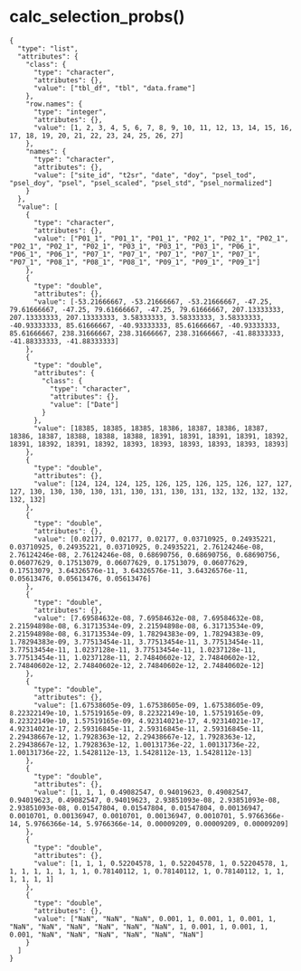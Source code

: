 # calc_selection_probs()

    {
      "type": "list",
      "attributes": {
        "class": {
          "type": "character",
          "attributes": {},
          "value": ["tbl_df", "tbl", "data.frame"]
        },
        "row.names": {
          "type": "integer",
          "attributes": {},
          "value": [1, 2, 3, 4, 5, 6, 7, 8, 9, 10, 11, 12, 13, 14, 15, 16, 17, 18, 19, 20, 21, 22, 23, 24, 25, 26, 27]
        },
        "names": {
          "type": "character",
          "attributes": {},
          "value": ["site_id", "t2sr", "date", "doy", "psel_tod", "psel_doy", "psel", "psel_scaled", "psel_std", "psel_normalized"]
        }
      },
      "value": [
        {
          "type": "character",
          "attributes": {},
          "value": ["P01_1", "P01_1", "P01_1", "P02_1", "P02_1", "P02_1", "P02_1", "P02_1", "P02_1", "P03_1", "P03_1", "P03_1", "P06_1", "P06_1", "P06_1", "P07_1", "P07_1", "P07_1", "P07_1", "P07_1", "P07_1", "P08_1", "P08_1", "P08_1", "P09_1", "P09_1", "P09_1"]
        },
        {
          "type": "double",
          "attributes": {},
          "value": [-53.21666667, -53.21666667, -53.21666667, -47.25, 79.61666667, -47.25, 79.61666667, -47.25, 79.61666667, 207.13333333, 207.13333333, 207.13333333, 3.58333333, 3.58333333, 3.58333333, -40.93333333, 85.61666667, -40.93333333, 85.61666667, -40.93333333, 85.61666667, 238.31666667, 238.31666667, 238.31666667, -41.88333333, -41.88333333, -41.88333333]
        },
        {
          "type": "double",
          "attributes": {
            "class": {
              "type": "character",
              "attributes": {},
              "value": ["Date"]
            }
          },
          "value": [18385, 18385, 18385, 18386, 18387, 18386, 18387, 18386, 18387, 18388, 18388, 18388, 18391, 18391, 18391, 18391, 18392, 18391, 18392, 18391, 18392, 18393, 18393, 18393, 18393, 18393, 18393]
        },
        {
          "type": "double",
          "attributes": {},
          "value": [124, 124, 124, 125, 126, 125, 126, 125, 126, 127, 127, 127, 130, 130, 130, 130, 131, 130, 131, 130, 131, 132, 132, 132, 132, 132, 132]
        },
        {
          "type": "double",
          "attributes": {},
          "value": [0.02177, 0.02177, 0.02177, 0.03710925, 0.24935221, 0.03710925, 0.24935221, 0.03710925, 0.24935221, 2.76124246e-08, 2.76124246e-08, 2.76124246e-08, 0.68690756, 0.68690756, 0.68690756, 0.06077629, 0.17513079, 0.06077629, 0.17513079, 0.06077629, 0.17513079, 3.64326576e-11, 3.64326576e-11, 3.64326576e-11, 0.05613476, 0.05613476, 0.05613476]
        },
        {
          "type": "double",
          "attributes": {},
          "value": [7.69584632e-08, 7.69584632e-08, 7.69584632e-08, 2.21594898e-08, 6.31713534e-09, 2.21594898e-08, 6.31713534e-09, 2.21594898e-08, 6.31713534e-09, 1.78294383e-09, 1.78294383e-09, 1.78294383e-09, 3.77513454e-11, 3.77513454e-11, 3.77513454e-11, 3.77513454e-11, 1.0237128e-11, 3.77513454e-11, 1.0237128e-11, 3.77513454e-11, 1.0237128e-11, 2.74840602e-12, 2.74840602e-12, 2.74840602e-12, 2.74840602e-12, 2.74840602e-12, 2.74840602e-12]
        },
        {
          "type": "double",
          "attributes": {},
          "value": [1.67538605e-09, 1.67538605e-09, 1.67538605e-09, 8.22322149e-10, 1.57519165e-09, 8.22322149e-10, 1.57519165e-09, 8.22322149e-10, 1.57519165e-09, 4.92314021e-17, 4.92314021e-17, 4.92314021e-17, 2.59316845e-11, 2.59316845e-11, 2.59316845e-11, 2.29438667e-12, 1.7928363e-12, 2.29438667e-12, 1.7928363e-12, 2.29438667e-12, 1.7928363e-12, 1.00131736e-22, 1.00131736e-22, 1.00131736e-22, 1.5428112e-13, 1.5428112e-13, 1.5428112e-13]
        },
        {
          "type": "double",
          "attributes": {},
          "value": [1, 1, 1, 0.49082547, 0.94019623, 0.49082547, 0.94019623, 0.49082547, 0.94019623, 2.93851093e-08, 2.93851093e-08, 2.93851093e-08, 0.01547804, 0.01547804, 0.01547804, 0.00136947, 0.0010701, 0.00136947, 0.0010701, 0.00136947, 0.0010701, 5.9766366e-14, 5.9766366e-14, 5.9766366e-14, 0.00009209, 0.00009209, 0.00009209]
        },
        {
          "type": "double",
          "attributes": {},
          "value": [1, 1, 1, 0.52204578, 1, 0.52204578, 1, 0.52204578, 1, 1, 1, 1, 1, 1, 1, 1, 0.78140112, 1, 0.78140112, 1, 0.78140112, 1, 1, 1, 1, 1, 1]
        },
        {
          "type": "double",
          "attributes": {},
          "value": ["NaN", "NaN", "NaN", 0.001, 1, 0.001, 1, 0.001, 1, "NaN", "NaN", "NaN", "NaN", "NaN", "NaN", 1, 0.001, 1, 0.001, 1, 0.001, "NaN", "NaN", "NaN", "NaN", "NaN", "NaN"]
        }
      ]
    }

